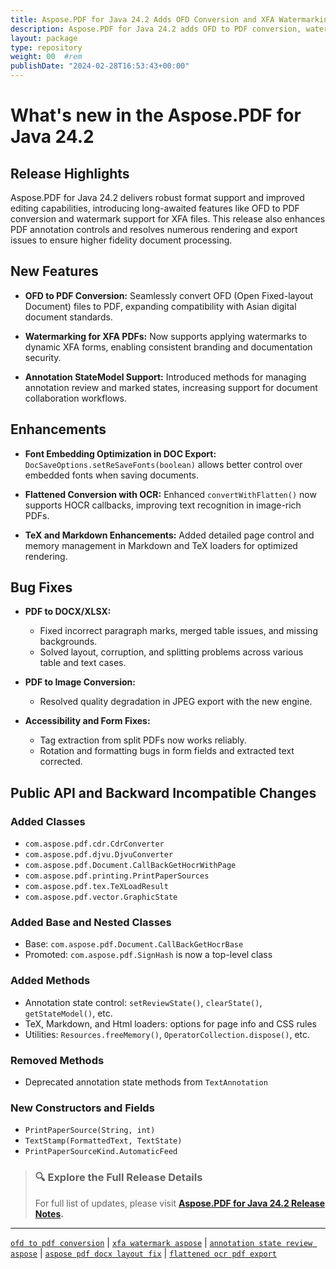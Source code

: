 ```yaml
---
title: Aspose.PDF for Java 24.2 Adds OFD Conversion and XFA Watermarking
description: Aspose.PDF for Java 24.2 adds OFD to PDF conversion, watermarking for XFA files, and annotation state controls with major fixes for DOCX, XLSX, and image exports.
layout: package
type: repository
weight: 00	#rem
publishDate: "2024-02-28T16:53:43+00:00"
---
```


# What's new in the Aspose.PDF for Java 24.2

## Release Highlights

Aspose.PDF for Java 24.2 delivers robust format support and improved editing capabilities, introducing long-awaited features like OFD to PDF conversion and watermark support for XFA files. This release also enhances PDF annotation controls and resolves numerous rendering and export issues to ensure higher fidelity document processing.

## New Features

- **OFD to PDF Conversion:**
  Seamlessly convert OFD (Open Fixed-layout Document) files to PDF, expanding compatibility with Asian digital document standards.

- **Watermarking for XFA PDFs:**
  Now supports applying watermarks to dynamic XFA forms, enabling consistent branding and documentation security.

- **Annotation StateModel Support:**
  Introduced methods for managing annotation review and marked states, increasing support for document collaboration workflows.

## Enhancements

- **Font Embedding Optimization in DOC Export:**
  `DocSaveOptions.setReSaveFonts(boolean)` allows better control over embedded fonts when saving documents.

- **Flattened Conversion with OCR:**
  Enhanced `convertWithFlatten()` now supports HOCR callbacks, improving text recognition in image-rich PDFs.

- **TeX and Markdown Enhancements:**
  Added detailed page control and memory management in Markdown and TeX loaders for optimized rendering.

## Bug Fixes

- **PDF to DOCX/XLSX:**
  - Fixed incorrect paragraph marks, merged table issues, and missing backgrounds.
  - Solved layout, corruption, and splitting problems across various table and text cases.

- **PDF to Image Conversion:**
  - Resolved quality degradation in JPEG export with the new engine.

- **Accessibility and Form Fixes:**
  - Tag extraction from split PDFs now works reliably.
  - Rotation and formatting bugs in form fields and extracted text corrected.

## Public API and Backward Incompatible Changes

### Added Classes

- `com.aspose.pdf.cdr.CdrConverter`
- `com.aspose.pdf.djvu.DjvuConverter`
- `com.aspose.pdf.Document.CallBackGetHocrWithPage`
- `com.aspose.pdf.printing.PrintPaperSources`
- `com.aspose.pdf.tex.TeXLoadResult`
- `com.aspose.pdf.vector.GraphicState`

### Added Base and Nested Classes

- Base: `com.aspose.pdf.Document.CallBackGetHocrBase`
- Promoted: `com.aspose.pdf.SignHash` is now a top-level class

### Added Methods

- Annotation state control: `setReviewState()`, `clearState()`, `getStateModel()`, etc.
- TeX, Markdown, and Html loaders: options for page info and CSS rules
- Utilities: `Resources.freeMemory()`, `OperatorCollection.dispose()`, etc.

### Removed Methods

- Deprecated annotation state methods from `TextAnnotation`

### New Constructors and Fields

- `PrintPaperSource(String, int)`
- `TextStamp(FormattedText, TextState)`
- `PrintPaperSourceKind.AutomaticFeed`

> ### 🔍 Explore the Full Release Details
>
> For full list of updates, please visit **[Aspose.PDF for Java 24.2 Release Notes](https://releases.aspose.com/pdf/java/release-notes/2024/aspose-pdf-for-java-24-2-release-notes/).**

---

[`ofd to pdf conversion`](https://search.aspose.com/q/ofd-to-pdf-conversion.html) | [`xfa watermark aspose`](https://search.aspose.com/q/xfa-watermark-aspose.html) | [`annotation state review aspose`](https://search.aspose.com/q/annotation-state-review-aspose.html) | [`aspose pdf docx layout fix`](https://search.aspose.com/q/aspose-pdf-docx-layout-fix.html) | [`flattened ocr pdf export`](https://search.aspose.com/q/flattened-ocr-pdf-export.html)
